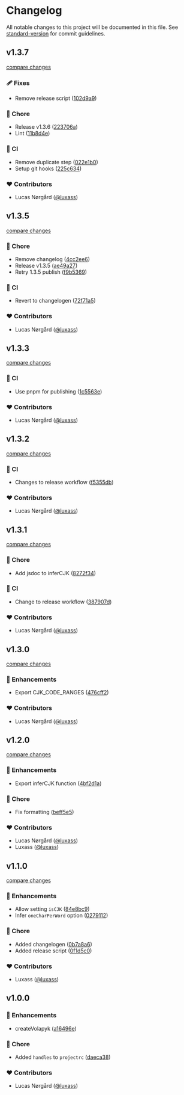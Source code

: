 # Changelog

All notable changes to this project will be documented in this file. See [standard-version](https://github.com/conventional-changelog/standard-version) for commit guidelines.

## v1.3.7

[compare changes](https://github.com/luxass/volapyk/compare/v1.3.5...v1.3.7)

### 🩹 Fixes

- Remove release script ([102d9a9](https://github.com/luxass/volapyk/commit/102d9a9))

### 🏡 Chore

- Release v1.3.6 ([223706a](https://github.com/luxass/volapyk/commit/223706a))
- Lint ([11b8d4e](https://github.com/luxass/volapyk/commit/11b8d4e))

### 🤖 CI

- Remove duplicate step ([022e1b0](https://github.com/luxass/volapyk/commit/022e1b0))
- Setup git hooks ([225c634](https://github.com/luxass/volapyk/commit/225c634))

### ❤️ Contributors

- Lucas Nørgård ([@luxass](http://github.com/luxass))

## v1.3.5

[compare changes](https://github.com/luxass/volapyk/compare/v1.3.4...v1.3.5)

### 🏡 Chore

- Remove changelog ([4cc2ee6](https://github.com/luxass/volapyk/commit/4cc2ee6))
- Release v1.3.5 ([ae49a27](https://github.com/luxass/volapyk/commit/ae49a27))
- Retry 1.3.5 publish ([f9b5369](https://github.com/luxass/volapyk/commit/f9b5369))

### 🤖 CI

- Revert to changelogen ([72f71a5](https://github.com/luxass/volapyk/commit/72f71a5))

### ❤️ Contributors

- Lucas Nørgård ([@luxass](http://github.com/luxass))

## v1.3.3

[compare changes](https://github.com/luxass/volapyk/compare/v1.3.2...v1.3.3)

### 🤖 CI

- Use pnpm for publishing ([1c5563e](https://github.com/luxass/volapyk/commit/1c5563e))

### ❤️ Contributors

- Lucas Nørgård ([@luxass](http://github.com/luxass))

## v1.3.2

[compare changes](https://github.com/luxass/volapyk/compare/v1.3.1...v1.3.2)

### 🤖 CI

- Changes to release workflow ([f5355db](https://github.com/luxass/volapyk/commit/f5355db))

### ❤️ Contributors

- Lucas Nørgård ([@luxass](http://github.com/luxass))

## v1.3.1

[compare changes](https://github.com/luxass/volapyk/compare/v1.3.0...v1.3.1)

### 🏡 Chore

- Add jsdoc to inferCJK ([8272f34](https://github.com/luxass/volapyk/commit/8272f34))

### 🤖 CI

- Change to release workflow ([387907d](https://github.com/luxass/volapyk/commit/387907d))

### ❤️ Contributors

- Lucas Nørgård ([@luxass](http://github.com/luxass))

## v1.3.0

[compare changes](https://github.com/luxass/volapyk/compare/v1.2.0...v1.3.0)

### 🚀 Enhancements

- Export CJK_CODE_RANGES ([476cff2](https://github.com/luxass/volapyk/commit/476cff2))

### ❤️ Contributors

- Lucas Nørgård ([@luxass](http://github.com/luxass))

## v1.2.0

[compare changes](https://github.com/luxass/volapyk/compare/v1.1.0...v1.2.0)

### 🚀 Enhancements

- Export inferCJK function ([4bf2d1a](https://github.com/luxass/volapyk/commit/4bf2d1a))

### 🏡 Chore

- Fix formatting ([beff5e5](https://github.com/luxass/volapyk/commit/beff5e5))

### ❤️ Contributors

- Lucas Nørgård ([@luxass](http://github.com/luxass))
- Luxass ([@luxass](http://github.com/luxass))

## v1.1.0

[compare changes](https://github.com/luxass/volapyk/compare/v1.0.0...v1.1.0)

### 🚀 Enhancements

- Allow setting `isCJK` ([84e8bc9](https://github.com/luxass/volapyk/commit/84e8bc9))
- Infer `oneCharPerWord` option ([0279112](https://github.com/luxass/volapyk/commit/0279112))

### 🏡 Chore

- Added changelogen ([0b7a8a6](https://github.com/luxass/volapyk/commit/0b7a8a6))
- Added release script ([0f1d5c0](https://github.com/luxass/volapyk/commit/0f1d5c0))

### ❤️ Contributors

- Luxass ([@luxass](http://github.com/luxass))

## v1.0.0


### 🚀 Enhancements

- createVolapyk ([a16496e](https://github.com/luxass/volapyk/commit/a16496e))

### 🏡 Chore

- Added `handles` to `projectrc` ([daeca38](https://github.com/luxass/volapyk/commit/daeca38))

### ❤️ Contributors

- Lucas Nørgård ([@luxass](http://github.com/luxass))

